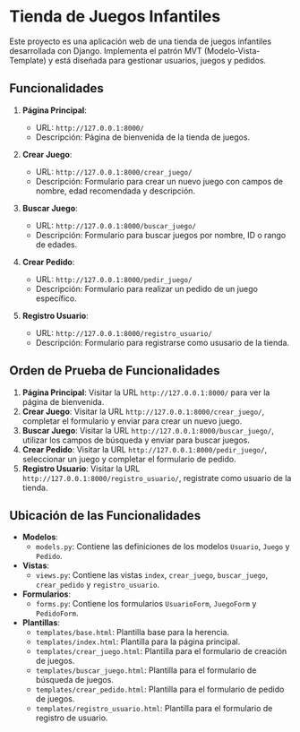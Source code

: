 # Tienda de Juegos Infantiles

Este proyecto es una aplicación web de una tienda de juegos infantiles desarrollada con Django. Implementa el patrón MVT (Modelo-Vista-Template) y está diseñada para gestionar usuarios, juegos y pedidos.

## Funcionalidades

1. **Página Principal**:
   - URL: `http://127.0.0.1:8000/`
   - Descripción: Página de bienvenida de la tienda de juegos.

2. **Crear Juego**:
   - URL: `http://127.0.0.1:8000/crear_juego/`
   - Descripción: Formulario para crear un nuevo juego con campos de nombre, edad recomendada y descripción.

3. **Buscar Juego**:
   - URL: `http://127.0.0.1:8000/buscar_juego/`
   - Descripción: Formulario para buscar juegos por nombre, ID o rango de edades.

4. **Crear Pedido**:
   - URL: `http://127.0.0.1:8000/pedir_juego/`
   - Descripción: Formulario para realizar un pedido de un juego específico.

5. **Registro Usuario**:
   - URL: `http://127.0.0.1:8000/registro_usuario/`
   - Descripción: Formulario para registrarse como ususario de la tienda.


## Orden de Prueba de Funcionalidades

1. **Página Principal**: Visitar la URL `http://127.0.0.1:8000/` para ver la página de bienvenida.
2. **Crear Juego**: Visitar la URL `http://127.0.0.1:8000/crear_juego/`, completar el formulario y enviar para crear un nuevo juego.
3. **Buscar Juego**: Visitar la URL `http://127.0.0.1:8000/buscar_juego/`, utilizar los campos de búsqueda y enviar para buscar juegos.
4. **Crear Pedido**: Visitar la URL `http://127.0.0.1:8000/pedir_juego/`, seleccionar un juego y completar el formulario de pedido.
5. **Registro Usuario**: Visitar la URL `http://127.0.0.1:8000/registro_usuario/`, registrate como usuario de la tienda.

## Ubicación de las Funcionalidades

- **Modelos**:
  - `models.py`: Contiene las definiciones de los modelos `Usuario`, `Juego` y `Pedido`.
- **Vistas**:
  - `views.py`: Contiene las vistas `index`, `crear_juego`, `buscar_juego`, `crear_pedido` y `registro_usuario`.
- **Formularios**:
  - `forms.py`: Contiene los formularios `UsuarioForm`, `JuegoForm` y `PedidoForm`.
- **Plantillas**:
  - `templates/base.html`: Plantilla base para la herencia.
  - `templates/index.html`: Plantilla para la página principal.
  - `templates/crear_juego.html`: Plantilla para el formulario de creación de juegos.
  - `templates/buscar_juego.html`: Plantilla para el formulario de búsqueda de juegos.
  - `templates/crear_pedido.html`: Plantilla para el formulario de pedido de juegos.
  - `templates/registro_usuario.html`: Plantilla para el formulario de registro de usuario.
